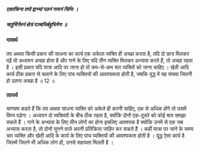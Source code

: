 ##### एकाकिना तपो द्वाभ्यां पठनं गायनं त्रिभिः ।
##### चतुर्भिर्गमनं क्षेत्रं पञ्चभिर्बहुभिर्रणः ॥

#### भावार्थ

तप अथवा किसी प्रकार की साधना का कार्य एक अकेला व्यक्ति ही अच्छा करता है, यदि दो छात्र मिलकर पढ़ें तो अध्ययन अच्छा होता है और गाने के लिए यदि तीन व्यक्ति मिलकर अभ्यास करते हैं, तो अच्छा रहता है । इसी प्रकार यदि यात्रा आदि पर जाना हो तो कम-से-कम चार व्यक्तिों को जाना चाहिए । खेती आदि कार्य ठीक प्रकार से चलाने के लिए पांच व्यक्तियों की आवश्यकता होती है, जबकि युद्ध में यह संख्या जितनी हो उतना अच्छा है ॥ 12 ॥

#### तात्पर्य

चाणक्य कहते हैं कि तप अथवा साधना व्यक्ति को अकेले ही करनी चाहिए, एक से अधिक होंगे तो उसमें विघ्न पड़ेगा । अध्ययन दो व्यक्तियों के बीच ठीक रहता है, क्योंकि दोनों एक-दूसरे को कोई बात समझा सकते हैं । गाने के अभ्यास के लिए तीन लोगों का होना इसलिए आवश्यक है क्योंकि उनमें से एक जब अभ्यास करता है, तो दोनों सुनने वाले अपनी प्रतिक्रिया जाहिर कर सकते हैं । कहीं यात्रा पर जाने के समय चार व्यक्ति और खेती आदि के कार्य के लिए पांच व्यक्तियों की आवश्यकता होती है । युद्ध ऐसा कार्य है जिसमें जितने भी अधिक लोग हों, उनसे सहायता मिलती है ।